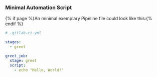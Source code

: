 ### Minimal Automation Script

{% if page %}An minimal exemplary <i class="fab fa-gitlab"></i> Pipeline file could look like this:{% endif %}

```yaml
# .gitlab-ci.yml

stages:
  - greet

greet_job:
  stage: greet
  script:
    - echo "Hello, World!"
```
